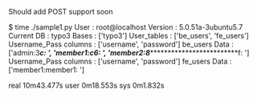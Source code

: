 
Should add POST support soon

$ time ./sample1.py 
User : root@localhost
Version : 5.0.51a-3ubuntu5.7
Current DB : typo3
Bases : ['typo3']
User_tables : ['be_users', 'fe_users']
Username_Pass columns : ['username', 'password']
be_users Data : ['admin:3******************************c: ', 'member1:c*************************6: ', 'member2:8******************************f: ']
Username_Pass columns : ['username', 'password']
fe_users Data : ['member1:member1: ']

real	10m43.477s
user	0m18.553s
sys	0m1.832s

